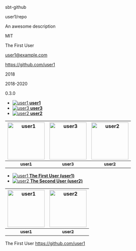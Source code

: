 sbt-github

user1/repo

An awesome description

MIT

The First User

user1@example.com

https://github.com/user1

2018

2018-2020

0.3.0

- [![user1](http://example.com/user1.png&s=20) **user1**](https://github.com/user1)
- [![user3](http://example.com/user3.png&s=20) **user3**](https://github.com/user3)
- [![user2](http://example.com/user2.png&s=20) **user2**](https://github.com/user2)

| <a href="https://github.com/user1"><img alt="user1" src="http://example.com/user1.png&s=120" width="120px" /></a> | <a href="https://github.com/user3"><img alt="user3" src="http://example.com/user3.png&s=120" width="120px" /></a> | <a href="https://github.com/user2"><img alt="user2" src="http://example.com/user2.png&s=120" width="120px" /></a> |
| :--: | :--: | :--: |
| <a href="https://github.com/user1"><sub><b>user1</b></sub></a> | <a href="https://github.com/user3"><sub><b>user3</b></sub></a> | <a href="https://github.com/user2"><sub><b>user2</b></sub></a> |

- [![user1](http://example.com/user1.png&s=20) **The First User (user1)**](https://github.com/user1)
- [![user2](http://example.com/user2.png&s=20) **The Second User (user2)**](https://github.com/user2)

| <a href="https://github.com/user1"><img alt="user1" src="http://example.com/user1.png&s=120" width="120px" /></a> | <a href="https://github.com/user2"><img alt="user2" src="http://example.com/user2.png&s=120" width="120px" /></a> |
| :--: | :--: |
| <a href="https://github.com/user1"><sub><b>user1</b></sub></a> | <a href="https://github.com/user2"><sub><b>user2</b></sub></a> |

The First User <https://github.com/user1>